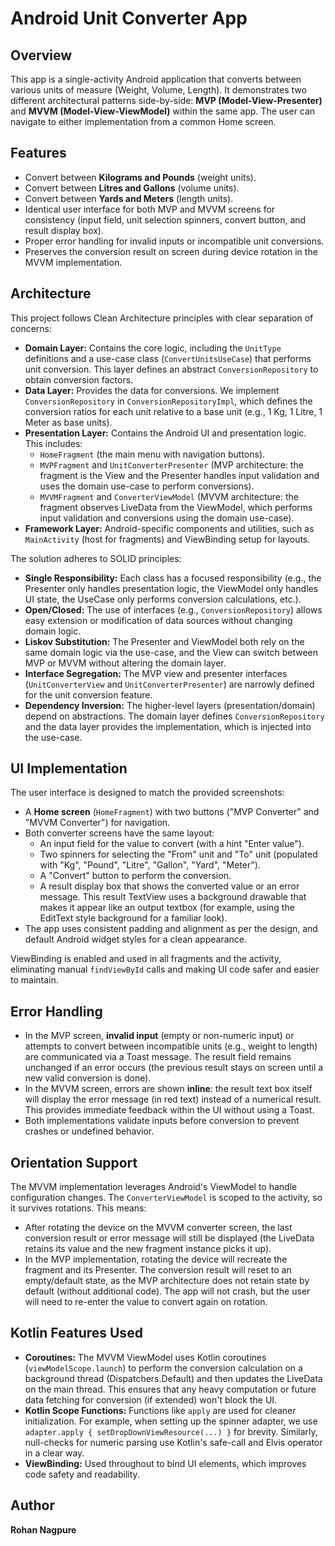 # Android Unit Converter App

## Overview
This app is a single-activity Android application that converts between various units of measure (Weight, Volume, Length). It demonstrates two different architectural patterns side-by-side: **MVP (Model-View-Presenter)** and **MVVM (Model-View-ViewModel)** within the same app. The user can navigate to either implementation from a common Home screen.

## Features
- Convert between **Kilograms and Pounds** (weight units).
- Convert between **Litres and Gallons** (volume units).
- Convert between **Yards and Meters** (length units).
- Identical user interface for both MVP and MVVM screens for consistency (input field, unit selection spinners, convert button, and result display box).
- Proper error handling for invalid inputs or incompatible unit conversions.
- Preserves the conversion result on screen during device rotation in the MVVM implementation.

## Architecture
This project follows Clean Architecture principles with clear separation of concerns:
- **Domain Layer:** Contains the core logic, including the `UnitType` definitions and a use-case class (`ConvertUnitsUseCase`) that performs unit conversion. This layer defines an abstract `ConversionRepository` to obtain conversion factors.
- **Data Layer:** Provides the data for conversions. We implement `ConversionRepository` in `ConversionRepositoryImpl`, which defines the conversion ratios for each unit relative to a base unit (e.g., 1 Kg, 1 Litre, 1 Meter as base units).
- **Presentation Layer:** Contains the Android UI and presentation logic. This includes:
  - `HomeFragment` (the main menu with navigation buttons).
  - `MVPFragment` and `UnitConverterPresenter` (MVP architecture: the fragment is the View and the Presenter handles input validation and uses the domain use-case to perform conversions).
  - `MVVMFragment` and `ConverterViewModel` (MVVM architecture: the fragment observes LiveData from the ViewModel, which performs input validation and conversions using the domain use-case).
- **Framework Layer:** Android-specific components and utilities, such as `MainActivity` (host for fragments) and ViewBinding setup for layouts.

The solution adheres to SOLID principles:
- **Single Responsibility:** Each class has a focused responsibility (e.g., the Presenter only handles presentation logic, the ViewModel only handles UI state, the UseCase only performs conversion calculations, etc.).
- **Open/Closed:** The use of interfaces (e.g., `ConversionRepository`) allows easy extension or modification of data sources without changing domain logic.
- **Liskov Substitution:** The Presenter and ViewModel both rely on the same domain logic via the use-case, and the View can switch between MVP or MVVM without altering the domain layer.
- **Interface Segregation:** The MVP view and presenter interfaces (`UnitConverterView` and `UnitConverterPresenter`) are narrowly defined for the unit conversion feature.
- **Dependency Inversion:** The higher-level layers (presentation/domain) depend on abstractions. The domain layer defines `ConversionRepository` and the data layer provides the implementation, which is injected into the use-case.

## UI Implementation
The user interface is designed to match the provided screenshots:
- A **Home screen** (`HomeFragment`) with two buttons ("MVP Converter" and "MVVM Converter") for navigation.
- Both converter screens have the same layout:
  - An input field for the value to convert (with a hint "Enter value").
  - Two spinners for selecting the "From" unit and "To" unit (populated with "Kg", "Pound", "Litre", "Gallon", "Yard", "Meter").
  - A "Convert" button to perform the conversion.
  - A result display box that shows the converted value or an error message. This result TextView uses a background drawable that makes it appear like an output textbox (for example, using the EditText style background for a familiar look).
- The app uses consistent padding and alignment as per the design, and default Android widget styles for a clean appearance.

ViewBinding is enabled and used in all fragments and the activity, eliminating manual `findViewById` calls and making UI code safer and easier to maintain.

## Error Handling
- In the MVP screen, **invalid input** (empty or non-numeric input) or attempts to convert between incompatible units (e.g., weight to length) are communicated via a Toast message. The result field remains unchanged if an error occurs (the previous result stays on screen until a new valid conversion is done).
- In the MVVM screen, errors are shown **inline**: the result text box itself will display the error message (in red text) instead of a numerical result. This provides immediate feedback within the UI without using a Toast.
- Both implementations validate inputs before conversion to prevent crashes or undefined behavior. 

## Orientation Support
The MVVM implementation leverages Android's ViewModel to handle configuration changes. The `ConverterViewModel` is scoped to the activity, so it survives rotations. This means:
- After rotating the device on the MVVM converter screen, the last conversion result or error message will still be displayed (the LiveData retains its value and the new fragment instance picks it up).
- In the MVP implementation, rotating the device will recreate the fragment and its Presenter. The conversion result will reset to an empty/default state, as the MVP architecture does not retain state by default (without additional code). The app will not crash, but the user will need to re-enter the value to convert again on rotation.

## Kotlin Features Used
- **Coroutines:** The MVVM ViewModel uses Kotlin coroutines (`viewModelScope.launch`) to perform the conversion calculation on a background thread (Dispatchers.Default) and then updates the LiveData on the main thread. This ensures that any heavy computation or future data fetching for conversion (if extended) won't block the UI.
- **Kotlin Scope Functions:** Functions like `apply` are used for cleaner initialization. For example, when setting up the spinner adapter, we use `adapter.apply { setDropDownViewResource(...) }` for brevity. Similarly, null-checks for numeric parsing use Kotlin's safe-call and Elvis operator in a clear way.
- **ViewBinding:** Used throughout to bind UI elements, which improves code safety and readability.

## Author
**Rohan Nagpure**
